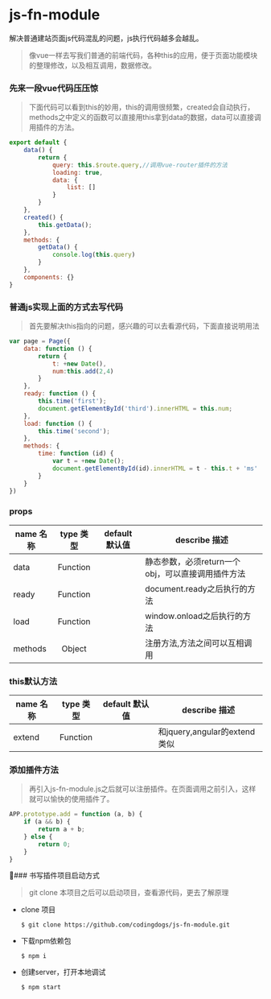 # js-fn-module
解决普通建站页面js代码混乱的问题，js执行代码越多会越乱。
> 像vue一样去写我们普通的前端代码，各种this的应用，便于页面功能模块的整理修改，以及相互调用，数据修改。

### 先来一段vue代码压压惊
> 下面代码可以看到this的妙用，this的调用很频繁，created会自动执行，methods之中定义的函数可以直接用this拿到data的数据，data可以直接调用插件的方法。

```javascript
export default {
    data() {
        return {
            query: this.$route.query,//调用vue-router插件的方法
            loading: true,
            data: {
                list: []
            }
        }
    },
    created() {
        this.getData();
    },
    methods: {
        getData() {
            console.log(this.query)
        }
    },
    components: {}
}
```

### 普通js实现上面的方式去写代码
> 首先要解决this指向的问题，感兴趣的可以去看源代码，下面直接说明用法

```javascript
var page = Page({
    data: function () {
        return {
            t: +new Date(),
            num:this.add(2,4)
        }
    },
    ready: function () {
        this.time('first');
        document.getElementById('third').innerHTML = this.num;
    },
    load: function () {
        this.time('second');
    },
    methods: {
        time: function (id) {
            var t = +new Date();
            document.getElementById(id).innerHTML = t - this.t + 'ms'
        }
    }
})
```

### props
| name 名称      | type 类型 | default 默认值 | describe 描述                          |
| ------------ | :-----: | :---------: | ---------------------------------------- |
| data        | Function  |             | 静态参数，必须return一个obj，可以直接调用插件方法                           |
| ready        | Function  |             | document.ready之后执行的方法   |
| load        | Function  |             |window.onload之后执行的方法  |
| methods        | Object  |             | 注册方法,方法之间可以互相调用 |


### this默认方法


| name 名称      | type 类型 | default 默认值 | describe 描述                          |
| ------------ | :-----: | :---------: | ---------------------------------------- |
| extend        | Function  |             | 和jquery,angular的extend类似|

### 添加插件方法
> 再引入js-fn-module.js之后就可以注册插件。在页面调用之前引入，这样就可以愉快的使用插件了。

```javascript
APP.prototype.add = function (a, b) {
    if (a && b) {
        return a + b;
    } else {
        return 0;
    }
}
```

### 书写插件项目启动方式
> git clone 本项目之后可以启动项目，查看源代码，更去了解原理
- clone 项目
    ```shell
    $ git clone https://github.com/codingdogs/js-fn-module.git
    ```
- 下载npm依赖包
    ```shell
    $ npm i
    ```
- 创建server，打开本地调试
    ```shell
    $ npm start
    ```
